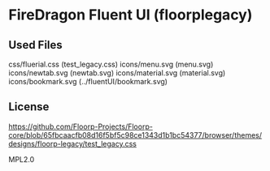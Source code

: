 # FireDragon Fluent UI (floorplegacy)

## Used Files

css/fluerial.css (test_legacy.css)
icons/menu.svg (menu.svg)
icons/newtab.svg (newtab.svg)
icons/material.svg (material.svg)
icons/bookmark.svg (../fluentUI/bookmark.svg)

## License

https://github.com/Floorp-Projects/Floorp-core/blob/65fbcaacfb08d16f5bf5c98ce1343d1b1bc54377/browser/themes/designs/floorp-legacy/test_legacy.css

MPL2.0
